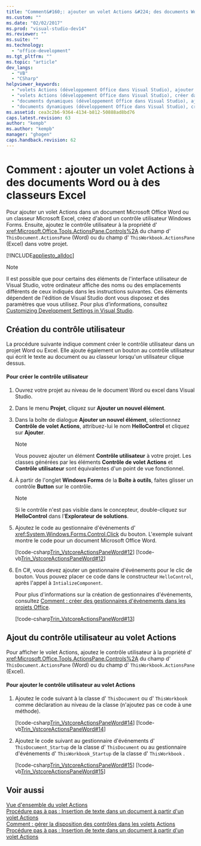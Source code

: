 ```yaml
---
title: "Comment&#160;: ajouter un volet Actions &#224; des documents Word ou &#224; des classeurs Excel | Microsoft Docs"
ms.custom: ""
ms.date: "02/02/2017"
ms.prod: "visual-studio-dev14"
ms.reviewer: ""
ms.suite: ""
ms.technology: 
  - "office-development"
ms.tgt_pltfrm: ""
ms.topic: "article"
dev_langs: 
  - "VB"
  - "CSharp"
helpviewer_keywords: 
  - "volets Actions (développement Office dans Visual Studio), ajouter des contrôles"
  - "volets Actions (développement Office dans Visual Studio), créer dans Word"
  - "documents dynamiques (développement Office dans Visual Studio), ajouter des contrôles"
  - "documents dynamiques (développement Office dans Visual Studio), créer dans Word"
ms.assetid: cea3c2b6-9364-4134-b812-50888ad8bd76
caps.latest.revision: 63
author: "kempb"
ms.author: "kempb"
manager: "ghogen"
caps.handback.revision: 62
---
```

# Comment&#160;: ajouter un volet Actions &#224; des documents Word ou &#224; des classeurs Excel
  Pour ajouter un volet Actions dans un document Microsoft Office Word ou un classeur Microsoft Excel, créez d'abord un contrôle utilisateur Windows Forms.  Ensuite, ajoutez le contrôle utilisateur à la propriété d' <xref:Microsoft.Office.Tools.ActionsPane.Controls%2A> du champ d' `ThisDocument.ActionsPane` \(Word\) ou du champ d' `ThisWorkbook.ActionsPane` \(Excel\) dans votre projet.  
  
 [!INCLUDE[appliesto_alldoc](../vsto/includes/appliesto-alldoc-md.md)]  
  
> [!NOTE]  
>  Il est possible que pour certains des éléments de l'interface utilisateur de Visual Studio, votre ordinateur affiche des noms ou des emplacements différents de ceux indiqués dans les instructions suivantes.  Ces éléments dépendent de l'édition de Visual Studio dont vous disposez et des paramètres que vous utilisez.  Pour plus d’informations, consultez [Customizing Development Settings in Visual Studio](http://msdn.microsoft.com/fr-fr/22c4debb-4e31-47a8-8f19-16f328d7dcd3).  
  
## Création du contrôle utilisateur  
 La procédure suivante indique comment créer le contrôle utilisateur dans un projet Word ou Excel.  Elle ajoute également un bouton au contrôle utilisateur qui écrit le texte au document ou au classeur lorsqu'un utilisateur clique dessus.  
  
#### Pour créer le contrôle utilisateur  
  
1.  Ouvrez votre projet au niveau de le document Word ou excel dans Visual Studio.  
  
2.  Dans le menu **Projet**, cliquez sur **Ajouter un nouvel élément**.  
  
3.  Dans la boîte de dialogue **Ajouter un nouvel élément**, sélectionnez **Contrôle de volet Actions**, attribuez\-lui le nom **HelloControl** et cliquez sur **Ajouter**.  
  
    > [!NOTE]  
    >  Vous pouvez ajouter un élément **Contrôle utilisateur** à votre projet.  Les classes générées par les éléments **Contrôle de volet Actions** et **Contrôle utilisateur** sont équivalentes d'un point de vue fonctionnel.  
  
4.  À partir de l'onglet **Windows Forms** de la **Boîte à outils**, faites glisser un contrôle **Button** sur le contrôle.  
  
    > [!NOTE]  
    >  Si le contrôle n'est pas visible dans le concepteur, double\-cliquez sur **HelloControl** dans l'**Explorateur de solutions**.  
  
5.  Ajoutez le code au gestionnaire d'événements d' <xref:System.Windows.Forms.Control.Click> du bouton.  L'exemple suivant montre le code pour un document Microsoft Office Word.  
  
     [!code-csharp[Trin_VstcoreActionsPaneWord#12](../snippets/csharp/VS_Snippets_OfficeSP/Trin_VstcoreActionsPaneWord/CS/HelloControl.cs#12)]
     [!code-vb[Trin_VstcoreActionsPaneWord#12](../snippets/visualbasic/VS_Snippets_OfficeSP/Trin_VstcoreActionsPaneWord/VB/HelloControl.vb#12)]  
  
6.  En C\#, vous devez ajouter un gestionnaire d'événements pour le clic de bouton.  Vous pouvez placer ce code dans le constructeur `HelloControl`, après l'appel à `IntializeComponent`.  
  
     Pour plus d'informations sur la création de gestionnaires d'événements, consultez [Comment : créer des gestionnaires d'événements dans les projets Office](../vsto/how-to-create-event-handlers-in-office-projects.md).  
  
     [!code-csharp[Trin_VstcoreActionsPaneWord#13](../snippets/csharp/VS_Snippets_OfficeSP/Trin_VstcoreActionsPaneWord/CS/HelloControl.cs#13)]  
  
## Ajout du contrôle utilisateur au volet Actions  
 Pour afficher le volet Actions, ajoutez le contrôle utilisateur à la propriété d' <xref:Microsoft.Office.Tools.ActionsPane.Controls%2A> du champ d' `ThisDocument.ActionsPane` \(Word\) ou du champ d' `ThisWorkbook.ActionsPane` \(Excel\).  
  
#### Pour ajouter le contrôle utilisateur au volet Actions  
  
1.  Ajoutez le code suivant à la classe d' `ThisDocument` ou d' `ThisWorkbook` comme déclaration au niveau de la classe \(n'ajoutez pas ce code à une méthode\).  
  
     [!code-csharp[Trin_VstcoreActionsPaneWord#14](../snippets/csharp/VS_Snippets_OfficeSP/Trin_VstcoreActionsPaneWord/CS/ThisDocument.cs#14)]
     [!code-vb[Trin_VstcoreActionsPaneWord#14](../snippets/visualbasic/VS_Snippets_OfficeSP/Trin_VstcoreActionsPaneWord/VB/ThisDocument.vb#14)]  
  
2.  Ajoutez le code suivant au gestionnaire d'événements d' `ThisDocument_Startup` de la classe d' `ThisDocument` ou au gestionnaire d'événements d' `ThisWorkbook_Startup` de la classe d' `ThisWorkbook` .  
  
     [!code-csharp[Trin_VstcoreActionsPaneWord#15](../snippets/csharp/VS_Snippets_OfficeSP/Trin_VstcoreActionsPaneWord/CS/ThisDocument.cs#15)]
     [!code-vb[Trin_VstcoreActionsPaneWord#15](../snippets/visualbasic/VS_Snippets_OfficeSP/Trin_VstcoreActionsPaneWord/VB/ThisDocument.vb#15)]  
  
## Voir aussi  
 [Vue d'ensemble du volet Actions](../vsto/actions-pane-overview.md)   
 [Procédure pas à pas : Insertion de texte dans un document à partir d'un volet Actions](../vsto/walkthrough-inserting-text-into-a-document-from-an-actions-pane.md)   
 [Comment : gérer la disposition des contrôles dans les volets Actions](../vsto/how-to-manage-control-layout-on-actions-panes.md)   
 [Procédure pas à pas : Insertion de texte dans un document à partir d'un volet Actions](../vsto/walkthrough-inserting-text-into-a-document-from-an-actions-pane.md)  
  
  